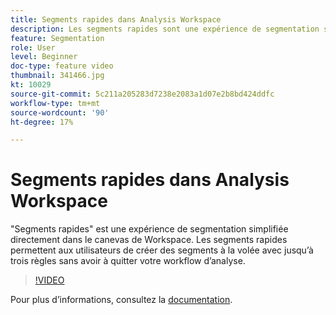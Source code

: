 ```yaml
---
title: Segments rapides dans Analysis Workspace
description: Les segments rapides sont une expérience de segmentation simplifiée directement dans le canevas de Workspace. Les segments rapides permettent aux utilisateurs de créer des segments à la volée avec jusqu’à trois règles sans avoir à quitter votre workflow d’analyse.
feature: Segmentation
role: User
level: Beginner
doc-type: feature video
thumbnail: 341466.jpg
kt: 10029
source-git-commit: 5c211a205283d7238e2083a1d07e2b8bd424ddfc
workflow-type: tm+mt
source-wordcount: '90'
ht-degree: 17%

---
```



# Segments rapides dans Analysis Workspace

&quot;Segments rapides&quot; est une expérience de segmentation simplifiée directement dans le canevas de Workspace. Les segments rapides permettent aux utilisateurs de créer des segments à la volée avec jusqu’à trois règles sans avoir à quitter votre workflow d’analyse.

>[!VIDEO](https://video.tv.adobe.com/v/341466/?quality=12&learn=on)

Pour plus dʼinformations, consultez la [documentation](https://experienceleague.adobe.com/docs/analytics/analyze/analysis-workspace/components/segments/quick-segments.html?lang=fr).
